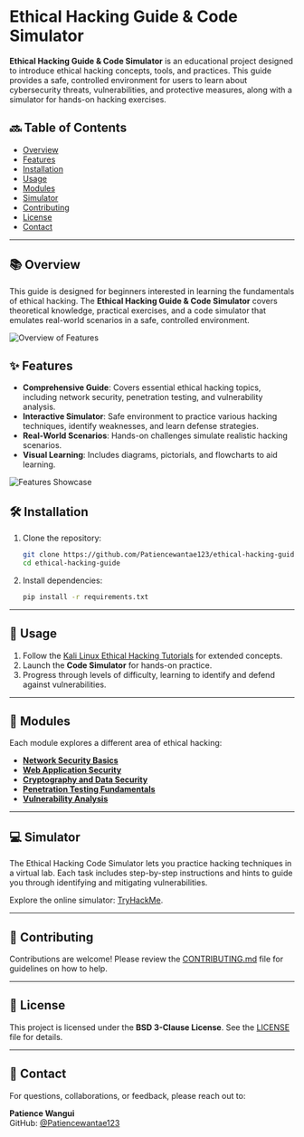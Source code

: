 # Ethical Hacking Guide & Code Simulator 

**Ethical Hacking Guide & Code Simulator** is an educational project designed to introduce ethical hacking concepts, tools, and practices. This guide provides a safe, controlled environment for users to learn about cybersecurity threats, vulnerabilities, and protective measures, along with a simulator for hands-on hacking exercises.



## 🔜 Table of Contents
- [Overview](#overview)
- [Features](#features)
- [Installation](#installation)
- [Usage](#usage)
- [Modules](#modules)
- [Simulator](#simulator)
- [Contributing](#contributing)
- [License](#license)
- [Contact](#contact)

---

## 📚 Overview

This guide is designed for beginners interested in learning the fundamentals of ethical hacking. The **Ethical Hacking Guide & Code Simulator** covers theoretical knowledge, practical exercises, and a code simulator that emulates real-world scenarios in a safe, controlled environment.

![Overview of Features](https://user-images.githubusercontent.com/placeholder/overview_features.png)

## ✨ Features

- **Comprehensive Guide**: Covers essential ethical hacking topics, including network security, penetration testing, and vulnerability analysis.
- **Interactive Simulator**: Safe environment to practice various hacking techniques, identify weaknesses, and learn defense strategies.
- **Real-World Scenarios**: Hands-on challenges simulate realistic hacking scenarios.
- **Visual Learning**: Includes diagrams, pictorials, and flowcharts to aid learning.

![Features Showcase](https://user-images.githubusercontent.com/placeholder/features_showcase.png)

## 🛠️ Installation

1. Clone the repository:
   ```bash
   git clone https://github.com/Patiencewantae123/ethical-hacking-guide.git
   cd ethical-hacking-guide
   ```

2. Install dependencies:
   ```bash
   pip install -r requirements.txt
   ```

---

## 🚀 Usage

1. Follow the [Kali Linux Ethical Hacking Tutorials](https://www.kali.org/docs/) for extended concepts.
2. Launch the **Code Simulator** for hands-on practice.
3. Progress through levels of difficulty, learning to identify and defend against vulnerabilities.

---

## 🧩 Modules

Each module explores a different area of ethical hacking:

- **[Network Security Basics](https://www.cybrary.it/course/network-security/)**
- **[Web Application Security](https://owasp.org/www-project-top-ten/)**
- **[Cryptography and Data Security](https://cryptography.io/en/latest/)**
- **[Penetration Testing Fundamentals](https://www.offensive-security.com/penetration-testing/)**
- **[Vulnerability Analysis](https://cve.mitre.org/)**

---

## 💻 Simulator

The Ethical Hacking Code Simulator lets you practice hacking techniques in a virtual lab. Each task includes step-by-step instructions and hints to guide you through identifying and mitigating vulnerabilities.

Explore the online simulator: [TryHackMe](https://tryhackme.com/).

---

## 🤝 Contributing

Contributions are welcome! Please review the [CONTRIBUTING.md](https://github.com/Patiencewantae123/ethical-hacking-guide/blob/main/CONTRIBUTING.md) file for guidelines on how to help.

---

## 📄 License

This project is licensed under the **BSD 3-Clause License**. See the [LICENSE](https://github.com/Patiencewantae123/ethical-hacking-guide/blob/main/LICENSE) file for details.

---

## 📨 Contact

For questions, collaborations, or feedback, please reach out to:

**Patience Wangui**  
GitHub: [@Patiencewantae123](https://github.com/Patiencewantae123)
